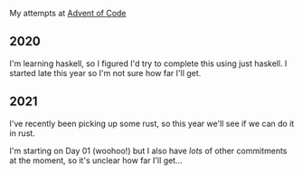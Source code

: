 My attempts at [Advent of Code](https://adventofcode.com)

2020
----

I'm learning haskell, so I figured I'd try to complete this using just haskell.
I started late this year so I'm not sure how far I'll get.

2021
----

I've recently been picking up some rust, so this year we'll see if we can do it
in rust.

I'm starting on Day 01 (woohoo!) but I also have _lots_ of other commitments at
the moment, so it's unclear how far I'll get...
